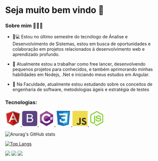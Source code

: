 # Seja muito bem vindo 👋

### Sobre mim 👨🏽‍🚀

- 🚀💻 Estou no último semestre do tecnólogo de Ánalise e Desenvolvimento de Sistemas, estou em busca de oportunidades e colaboração em projetos relacionados à desenvolvimento web e aprendizado profundo.

- 🔭 Atualmente estou a trabalhar como free lancer, desenvolvendo pequenos projetos para conhecidos, e também aprimorando minhas habilidades em Nodejs, .Net e iniciando meus estudos em Angular.

- 🌱 Na Faculdade, atualmente estou estudando sobre os conceitos de engenharia de software, metodologias ágeis e estratégia de testes

<h3 align="left">Tecnologias:</h3>
<p align="left">
<a href="https://angular.io/">  
<img src="https://raw.githubusercontent.com/devicons/devicon/master/icons/angularjs/angularjs-original.svg" alt="angular"  height="50">
</a> 

<a href="https://getbootstrap.com/">  
<img src="https://raw.githubusercontent.com/devicons/devicon/master/icons/bootstrap/bootstrap-plain.svg" alt="bootstrap" height="50">
</a> 

<a href="https://dotnet.microsoft.com/download">  
<img src="https://raw.githubusercontent.com/devicons/devicon/master/icons/csharp/csharp-original.svg" alt="c#"  height="50">
</a> 

<a href="https://www.w3schools.com/css/">  
<img src="https://raw.githubusercontent.com/devicons/devicon/master/icons/css3/css3-original.svg" alt="css3"  height="50">
</a> 

<a href="https://developer.mozilla.org/en-US/docs/Web/JavaScript">  
<img src="https://raw.githubusercontent.com/devicons/devicon/master/icons/javascript/javascript-original.svg" alt="javascript" height="50">
</a> 

<a href="https://nodejs.org/en/">  
<img src="https://raw.githubusercontent.com/devicons/devicon/master/icons/nodejs/nodejs-original.svg" alt="nodejs" w height="50">
</a> 

<p/>

![Anurag's GitHub stats](https://github-readme-stats.vercel.app/api?username=venilson1&show_icons=true&theme=material-palenight)

[![Top Langs](https://github-readme-stats.vercel.app/api/top-langs/?username=venilson1&layout=compact&theme=material-palenight)](https://github.com/anuraghazra/github-readme-stats)


[<img src="https://img.shields.io/badge/linkedin-%230077B5.svg?&style=for-the-badge&logo=linkedin&logoColor=white" />](https://www.linkedin.com/in/venilson1/) 
[<img src = "https://img.shields.io/badge/instagram-%23E4405F.svg?&style=for-the-badge&logo=instagram&logoColor=white">](https://www.instagram.com/padawan_programmer/) 
[<img src = "https://img.shields.io/badge/facebook-%231877F2.svg?&style=for-the-badge&logo=facebook&logoColor=white">](https://www.facebook.com/VehSantos2)
